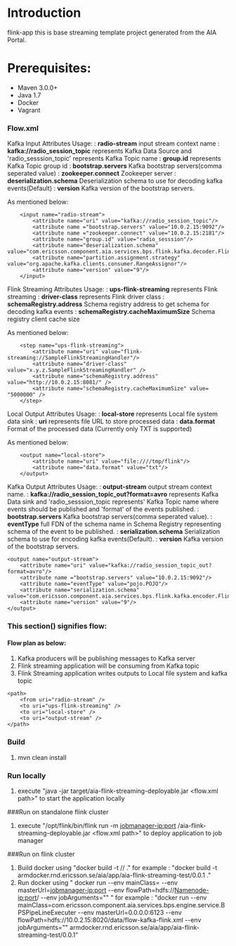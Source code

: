 # Introduction
flink-app this is base streaming template project generated from the AIA Portal.

# Prerequisites:

- Maven 3.0.0+
- Java 1.7
- Docker
- Vagrant

### Flow.xml

Kafka Input Attributes Usage:
:   **radio-stream** input stream context name
:   **kafka://radio_session_topic** represents Kafka Data Source and 'radio_sesssion_topic' represents Kafka Topic name
:   **group.id** represents Kafka Topic group id
:   **bootstrap.servers** Kafka bootstrap servers(comma seperated value)
:   **zookeeper.connect** Zookeeper server
:   **deserialization.schema** Deserialization schema to use for decoding kafka events(Default)
:   **version** Kafka version of the bootstrap servers.

As mentioned below:
```
	<input name="radio-stream">
        <attribute name="uri" value="kafka://radio_session_topic"/>
        <attribute name ="bootstrap.servers" value="10.0.2.15:9092"/>
		<attribute name ="zookeeper.connect" value="10.0.2.15:2181"/>
        <attribute name="group.id" value="radio_sesssion"/>
		<attribute name="deserialization.schema" value="com.ericsson.component.aia.services.bps.flink.kafka.decoder.FlinkKafkaGenericRecordDeserializationSchema"/>
		<attribute name="partition.assignment.strategy" value="org.apache.kafka.clients.consumer.RangeAssignor"/>
		<attribute name="version" value="9"/>
    </input>
```

Flink Streaming Attributes Usage:
:   **ups-flink-streaming** represents Flink streaming
:   **driver-class** represents Flink driver class
:   **schemaRegistry.address** Schema registry address to get schema for decoding kafka events
:   **schemaRegistry.cacheMaximumSize** Schema registry client cache size

As mentioned below:
```
	<step name="ups-flink-streaming">
	    <attribute name="uri" value="flink-streaming://SampleFlinkStreamingHandler"/>
		<attribute name="driver-class" value="x.y.z.SampleFlinkStreamingHandler" />
		<attribute name="schemaRegistry.address" value="http://10.0.2.15:8081/" />
		<attribute name="schemaRegistry.cacheMaximumSize" value= "5000000" />
	</step> 
```

Local Output Attributes Usage:
:   **local-store** represents Local file system data sink
:   **uri** represents file URL to store processed data
:   **data.format** Format of the processed data (Currently only TXT is supported)

As mentioned below:

```
	<output name="local-store">
        <attribute name="uri" value="file:////tmp/flink"/>
		<attribute name="data.format" value="txt"/>
    </output>
```

Kafka Output Attributes Usage:
:   **output-stream** output stream context name.
:   **kafka://radio_session_topic_out?format=avro** represents Kafka Data sink and 'radio_sesssion_topic represents' Kafka Topic name where events should be published and 'format' of the events published.
:   **bootstrap.servers** Kafka bootstrap servers(comma seperated value).
:   **eventType** full FDN of the schema name in Schema Registry representing schema of the event to be published.
:   **serialization.schema** Serialization schema to use for encoding kafka events(Default).
:   **version** Kafka version of the bootstrap servers.

	<output name="output-stream">
        <attribute name="uri" value="kafka://radio_session_topic_out?format=avro"/>
        <attribute name ="bootstrap.servers" value="10.0.2.15:9092"/>
        <attribute name="eventType" value="pojo.POJO"/>
		<attribute name="serialization.schema" value="com.ericsson.component.aia.services.bps.flink.kafka.encoder.FlinkKafkaGenericRecordSerializationSchema"/>
		<attribute name="version" value="9"/>
    </output>


### This section(<Path>) signifies flow:

#### Flow plan as below:
1. Kafka producers will be publishing messages to Kafka server
2. Flink streaming application will be consuming from Kafka topic
3. Flink Streaming application writes outputs to Local file system and kafka topic

```
<path>
	<from uri="radio-stream" />
	<to uri="ups-flink-streaming" />
	<to uri="local-store" />
	<to uri="output-stream" />
</path>
```
### Build

1. mvn clean  install

### Run locally

1. execute "java -jar target/aia-flink-streaming-deployable.jar <flow.xml path>" to start the application locally


###Run on standalone flink cluster

1. execute "/opt/flink/bin/flink run -m <jobmanager-ip:port> <app target dir>/aia-flink-streaming-deployable.jar  <flow.xml path>" to deploy application to job manager

###Run on flink cluster

1. Build docker using "docker build -t <docker-repo>/<app-name>/<app-version> ."
	for example : "docker build -t armdocker.rnd.ericsson.se/aia/app/aia-flink-streaming-test/0.0.1 ."
2. Run docker using " docker run --env mainClass=<main-class of flink app>  --env masterUrl=<jobmanager-ip:port> --env flowPath=hdfs://<Namenode-ip:port>/<path on hdfs> --env jobArguments="" <app-docker-url>"
	for example : "docker run --env mainClass=com.ericsson.component.aia.services.bps.engine.service.BPSPipeLineExecuter --env masterUrl=0.0.0.0:6123 --env flowPath=hdfs://10.0.2.15:8020/data/flow-kafka-flink.xml --env jobArguments="" armdocker.rnd.ericsson.se/aia/app/aia-flink-streaming-test/0.0.1"
 
